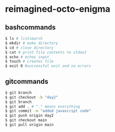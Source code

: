 # reimagined-octo-enigma

## bashcommands

```sh
$ ls # listsearch
$ mkdir # make directory
$ cd # close directory
$ cat # print file contents to stdout
$ echo # echos input
$ touch # creates file
$ exit 0 #successful exit and no errors
```

## gitcommands

```sh
$ git branch
$ git checkout -b "day2"
$ git branch
$ git add . # "." means everything
$ git commit -m "added javascript code"
$ git push origin day2
$ git checkout main
$ git pull origin main
```
